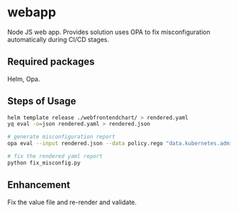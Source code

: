 # webapp
Node JS web app. Provides solution uses OPA to fix misconfiguration automatically during CI/CD stages.

## Required packages

Helm, Opa.

## Steps of Usage

```bash
helm template release ./webfrontendchart/ > rendered.yaml
yq eval -o=json rendered.yaml > rendered.json

# generate misconfiguration report
opa eval --input rendered.json --data policy.rego "data.kubernetes.admission.deny" -f pretty > misconfig_report.txt

# fix the rendered yaml report
python fix_misconfig.py
```
## Enhancement
Fix the value file and re-render and validate.
